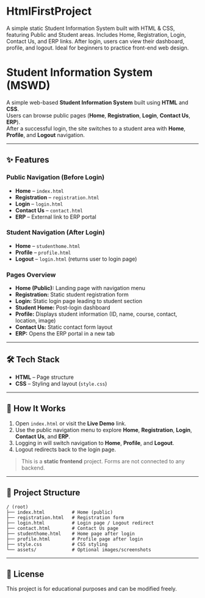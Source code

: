 # HtmlFirstProject
A simple static Student Information System built with HTML &amp; CSS, featuring Public and Student areas. Includes Home, Registration, Login, Contact Us, and ERP links. After login, users can view their dashboard, profile, and logout. Ideal for beginners to practice front-end web design.

# Student Information System (MSWD)

A simple web-based **Student Information System** built using **HTML** and **CSS**.  
Users can browse public pages (**Home**, **Registration**, **Login**, **Contact Us**, **ERP**).  
After a successful login, the site switches to a student area with **Home**, **Profile**, and **Logout** navigation.


---

## ✨ Features

### Public Navigation (Before Login)
- **Home** – `index.html`
- **Registration** – `registration.html`
- **Login** – `login.html`
- **Contact Us** – `contact.html`
- **ERP** – External link to ERP portal

### Student Navigation (After Login)
- **Home** – `studenthome.html`
- **Profile** – `profile.html`
- **Logout** – `login.html` (returns user to login page)

### Pages Overview
- **Home (Public):** Landing page with navigation menu  
- **Registration:** Static student registration form  
- **Login:** Static login page leading to student section  
- **Student Home:** Post-login dashboard  
- **Profile:** Displays student information (ID, name, course, contact, location, image)  
- **Contact Us:** Static contact form layout  
- **ERP:** Opens the ERP portal in a new tab

---

## 🛠️ Tech Stack
- **HTML** – Page structure  
- **CSS** – Styling and layout (`style.css`)

---

## 🚀 How It Works
1. Open `index.html` or visit the **Live Demo** link.  
2. Use the public navigation menu to explore **Home**, **Registration**, **Login**, **Contact Us**, and **ERP**.  
3. Logging in will switch navigation to **Home**, **Profile**, and **Logout**.  
4. Logout redirects back to the login page.

> This is a **static frontend** project. Forms are not connected to any backend.

---

## 📂 Project Structure
```
/ (root)
├── index.html          # Home (public)
├── registration.html   # Registration form
├── login.html          # Login page / Logout redirect
├── contact.html        # Contact Us page
├── studenthome.html    # Home page after login
├── profile.html        # Profile page after login
├── style.css           # CSS styling
└── assets/             # Optional images/screenshots
```

---

## 📜 License
This project is for educational purposes and can be modified freely.
